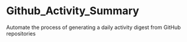 # Github_Activity_Summary
Automate the process of generating a daily activity digest from GitHub repositories
